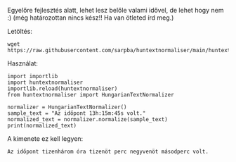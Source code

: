 Egyelőre fejlesztés alatt, lehet lesz belőle valami idővel, de lehet hogy nem :) (még határozottan nincs kész!! Ha van ötleted írd meg.)

Letöltés:
```
wget https://raw.githubusercontent.com/sarpba/huntextnormaliser/main/huntextnormaliser.py
```

Használat:
```
import importlib
import huntextnormaliser
importlib.reload(huntextnormaliser)
from huntextnormaliser import HungarianTextNormalizer

normalizer = HungarianTextNormalizer()
sample_text = "Az időpont 13h:15m:45s volt."
normalized_text = normalizer.normalize(sample_text)
print(normalized_text)
```

A kimenete ez kell legyen:
```
Az időpont tizenhárom óra tizenöt perc negyvenöt másodperc volt.
```

